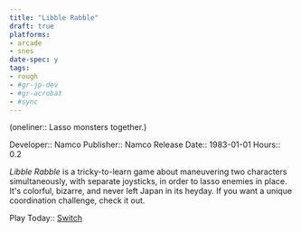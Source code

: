 ```yaml
---
title: "Libble Rabble"
draft: true
platforms:
- arcade
- snes
date-spec: y
tags:
- rough
- #gr-jp-dev 
- #gr-acrobat 
- #sync
---
```


(oneliner:: Lasso monsters together.)

Developer:: Namco
Publisher:: Namco
Release Date:: 1983-01-01
Hours:: 0.2

*Libble Rabble* is a tricky-to-learn game about maneuvering two characters simultaneously, with separate joysticks, in order to lasso enemies in place. It's colorful, bizarre, and never left Japan in its heyday. If you want a unique coordination challenge, check it out.

Play Today:: [Switch](https://www.nintendo.com/store/products/arcade-archives-libble-rabble-switch/)